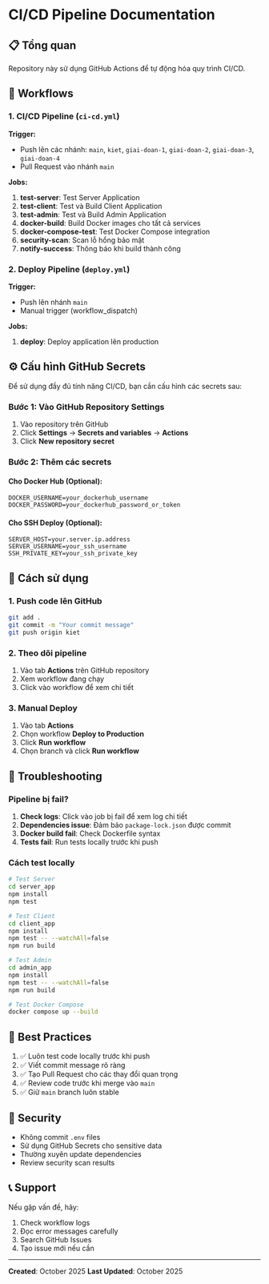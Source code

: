 # CI/CD Pipeline Documentation

## 📋 Tổng quan

Repository này sử dụng GitHub Actions để tự động hóa quy trình CI/CD.

## 🔄 Workflows

### 1. CI/CD Pipeline (`ci-cd.yml`)

**Trigger:** 
- Push lên các nhánh: `main`, `kiet`, `giai-doan-1`, `giai-doan-2`, `giai-doan-3`, `giai-doan-4`
- Pull Request vào nhánh `main`

**Jobs:**
1. **test-server**: Test Server Application
2. **test-client**: Test và Build Client Application
3. **test-admin**: Test và Build Admin Application
4. **docker-build**: Build Docker images cho tất cả services
5. **docker-compose-test**: Test Docker Compose integration
6. **security-scan**: Scan lỗ hổng bảo mật
7. **notify-success**: Thông báo khi build thành công

### 2. Deploy Pipeline (`deploy.yml`)

**Trigger:**
- Push lên nhánh `main`
- Manual trigger (workflow_dispatch)

**Jobs:**
1. **deploy**: Deploy application lên production

## ⚙️ Cấu hình GitHub Secrets

Để sử dụng đầy đủ tính năng CI/CD, bạn cần cấu hình các secrets sau:

### Bước 1: Vào GitHub Repository Settings
1. Vào repository trên GitHub
2. Click **Settings** → **Secrets and variables** → **Actions**
3. Click **New repository secret**

### Bước 2: Thêm các secrets

#### Cho Docker Hub (Optional):
```
DOCKER_USERNAME=your_dockerhub_username
DOCKER_PASSWORD=your_dockerhub_password_or_token
```

#### Cho SSH Deploy (Optional):
```
SERVER_HOST=your.server.ip.address
SERVER_USERNAME=your_ssh_username
SSH_PRIVATE_KEY=your_ssh_private_key
```

## 🚀 Cách sử dụng

### 1. Push code lên GitHub
```bash
git add .
git commit -m "Your commit message"
git push origin kiet
```

### 2. Theo dõi pipeline
1. Vào tab **Actions** trên GitHub repository
2. Xem workflow đang chạy
3. Click vào workflow để xem chi tiết

### 3. Manual Deploy
1. Vào tab **Actions**
2. Chọn workflow **Deploy to Production**
3. Click **Run workflow**
4. Chọn branch và click **Run workflow**

## 🐛 Troubleshooting

### Pipeline bị fail?

1. **Check logs**: Click vào job bị fail để xem log chi tiết
2. **Dependencies issue**: Đảm bảo `package-lock.json` được commit
3. **Docker build fail**: Check Dockerfile syntax
4. **Tests fail**: Run tests locally trước khi push

### Cách test locally

```bash
# Test Server
cd server_app
npm install
npm test

# Test Client
cd client_app
npm install
npm test -- --watchAll=false
npm run build

# Test Admin
cd admin_app
npm install
npm test -- --watchAll=false
npm run build

# Test Docker Compose
docker compose up --build
```

## 📝 Best Practices

1. ✅ Luôn test code locally trước khi push
2. ✅ Viết commit message rõ ràng
3. ✅ Tạo Pull Request cho các thay đổi quan trọng
4. ✅ Review code trước khi merge vào `main`
5. ✅ Giữ `main` branch luôn stable

## 🔐 Security

- Không commit `.env` files
- Sử dụng GitHub Secrets cho sensitive data
- Thường xuyên update dependencies
- Review security scan results

## 📞 Support

Nếu gặp vấn đề, hãy:
1. Check workflow logs
2. Đọc error messages carefully
3. Search GitHub Issues
4. Tạo issue mới nếu cần

---

**Created**: October 2025
**Last Updated**: October 2025
